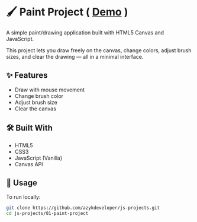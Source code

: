 # 🖌️ Paint Project ( [Demo](https://azykdeveloper.github.io/js-projects/01-paint-project/) )

A simple paint/drawing application built with HTML5 Canvas and JavaScript.

This project lets you draw freely on the canvas, change colors, adjust brush sizes, and clear the drawing — all in a minimal interface.

## ✨ Features

- Draw with mouse movement
- Change brush color
- Adjust brush size
- Clear the canvas

## 🛠 Built With

- HTML5
- CSS3
- JavaScript (Vanilla)
- Canvas API

## 📂 Usage

To run locally:

```bash
git clone https://github.com/azykdeveloper/js-projects.git
cd js-projects/01-paint-project

